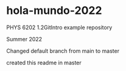# hola-mundo-2022

PHYS 6202 1.2GitIntro example repository

Summer 2022

Changed default branch from main to master

created this readme in master
